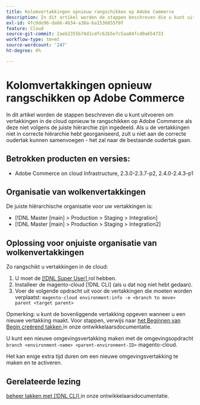 ```yaml
---
title: Kolomvertakkingen opnieuw rangschikken op Adobe Commerce
description: In dit artikel worden de stappen beschreven die u kunt uitvoeren om vertakkingen in de cloud opnieuw te rangschikken op Adobe Commerce als deze niet volgens de juiste hiërarchie zijn ingedeeld. Als u de vertakkingen niet in correcte hiërarchie hebt georganiseerd, zult u niet aan de correcte oudertak kunnen samenvoegen - het zal naar de bestaande oudertak gaan.
exl-id: 4fc0de96-da66-4634-a38a-6a1536855f8f
feature: Cloud
source-git-commit: 2aeb2355b74d1cdfc62b5e7c5aa04fcd0a654733
workflow-type: tm+mt
source-wordcount: '247'
ht-degree: 0%

---
```


# Kolomvertakkingen opnieuw rangschikken op Adobe Commerce

In dit artikel worden de stappen beschreven die u kunt uitvoeren om vertakkingen in de cloud opnieuw te rangschikken op Adobe Commerce als deze niet volgens de juiste hiërarchie zijn ingedeeld. Als u de vertakkingen niet in correcte hiërarchie hebt georganiseerd, zult u niet aan de correcte oudertak kunnen samenvoegen - het zal naar de bestaande oudertak gaan.

## Betrokken producten en versies:

* Adobe Commerce on cloud Infrastructure, 2.3.0-2.3.7-p2, 2.4.0-2.4.3-p1

## Organisatie van wolkenvertakkingen

De juiste hiërarchische organisatie voor uw vertakkingen is:

* [!DNL Master [main] > Production > Staging > Integration]
* [!DNL Master [main] > Production > Staging > Integration2]

## Oplossing voor onjuiste organisatie van wolkenvertakkingen

Zo rangschikt u vertakkingen in de cloud:

1. U moet de [[!DNL Super User] ](https://experienceleague.adobe.com/docs/commerce-cloud-service/user-guide/project/user-access.html?lang=nl-NL) rol hebben.
1. Installeer de magento-cloud [!DNL CLI] (als u dat nog niet hebt gedaan).
1. Voer de volgende opdracht uit voor de vertakkingen die moeten worden verplaatst:
   `magento-cloud environment:info -e <branch to move> parent <target parent>`

Opmerking: u kunt de bovenliggende vertakking opgeven wanneer u een nieuwe vertakking maakt. Voor stappen, verwijs naar [ het Beginnen van Begin creërend takken ](https://experienceleague.adobe.com/nl/docs/commerce-cloud-service/user-guide/develop/cli-branches) in onze ontwikkelaarsdocumentatie.

U kunt een nieuwe omgevingsvertakking maken met de omgevingsopdracht `branch <environment-name> <parent-environment-ID>` magento-cloud.

Het kan enige extra tijd duren om een nieuwe omgevingsvertakking te maken en te activeren.

## Gerelateerde lezing

[ beheer takken met  [!DNL CLI] ](https://experienceleague.adobe.com/nl/docs/commerce-cloud-service/user-guide/develop/cli-branches) in onze ontwikkelaarsdocumentatie.
